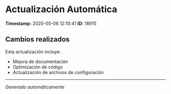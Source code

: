 # Actualización Automática

**Timestamp:** 2025-05-06 12:10:41
**ID:** 18915

## Cambios realizados

Esta actualización incluye:
- Mejora de documentación
- Optimización de código
- Actualización de archivos de configuración

---
*Generado automáticamente*
